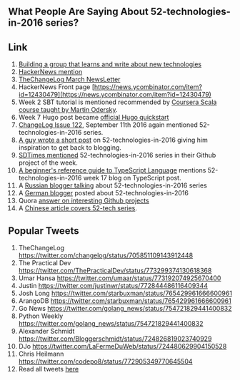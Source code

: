 What People Are Saying About 52-technologies-in-2016 series?
---

## Link

1. [Building a group that learns and write about new technologies](https://www.v2ex.com/t/274467)
2. [HackerNews mention](https://news.ycombinator.com/item?id=11559777)
3. [TheChangeLog March NewsLetter](http://email.changelog.com/t/ViewEmail/t/C919E40148EF9E0B/B7C81A4C9BD39AC4C68C6A341B5D209E)
4. HackerNews Front page [https://news.ycombinator.com/item?id=12430479](https://news.ycombinator.com/item?id=12430479)
5. Week 2 SBT tutorial is mentioned recommended by [Coursera Scala course taught by Martin Odersky](https://www.coursera.org/learn/progfun1/supplement/uV974/sbt-tutorial).
6. Week 7 Hugo post became [official Hugo quickstart](http://gohugo.io/overview/quickstart/)
7. [ChangeLog Issue 122](http://email.changelog.com/t/ViewEmail/t/DFC70C605DFB76A1/B7C81A4C9BD39AC4C68C6A341B5D209E), September 11th 2016 again mentioned 52-technologies-in-2016 series.
8. [A guy wrote a short post](http://www.briandupreez.net/2016/09/re-inspired.html) on 52-technologies-in-2016 giving him inspiration to get back to blogging.
9. [SDTimes mentioned](http://sdtimes.com/sd-times-github-project-week-quill/) 52-technologies-in-2016 series in their Github project of the week.
10. [A beginner's reference guide to TypeScript Language](http://www.jjude.com/ts/) mentions 52-technologies-in-2016 week 17 blog on TypeScript post.
11. A [Russian blogger talking](http://artemdemo.me/blog/%D1%83%D1%87%D0%B8%D0%BC-52-%D0%BD%D0%BE%D0%B2%D1%8B%D0%B5-%D1%82%D0%B5%D1%85%D0%BD%D0%BE%D0%BB%D0%BE%D0%B3%D0%B8%D0%B8-%D0%B2-2016/) about 52-technologies-in-2016 series
12. A [German blogger](https://boehrsi.de/?action=c-public_blog-post&id=2830&content=52_neue_technologien_lernen_mit_shekhar_gulati) posted about 52-technologies-in-2016
13. Quora [answer on interesting Github projects](https://www.quora.com/Where-can-I-find-interesting-projects-I-can-code)
14. A [Chinese article covers 52-tech series](http://www.voyax.me/2016/09/19/%E3%80%8A%E7%A8%8B%E5%BA%8F%E5%91%98%E4%BF%AE%E7%82%BC%E4%B9%8B%E9%81%93%E3%80%8B%E8%AF%BB%E4%B9%A6%E7%AC%94%E8%AE%B0%E2%80%94%E2%80%94%E6%B3%A8%E9%87%8D%E5%AE%9E%E6%95%88%E7%9A%84%E5%93%B2%E5%AD%A6/).

Popular Tweets
---

1. TheChangeLog https://twitter.com/changelog/status/705851109143912448
2. The Practical Dev https://twitter.com/ThePracticalDev/status/773299374130618368
3. Umar Hansa https://twitter.com/umaar/status/773192074925670400
4. Justin https://twitter.com/justinwr/status/772844486116409344
5. Josh Long https://twitter.com/starbuxman/status/765429961666600961
6. ArangoDB https://twitter.com/starbuxman/status/765429961666600961
7. Go News https://twitter.com/golang_news/status/754721829441400832
8. Python Weekly https://twitter.com/golang_news/status/754721829441400832
9. Alexander Schmidt https://twitter.com/Bloggerschmidt/status/724826819023740929
10. DJo https://twitter.com/LaFermeDuWeb/status/724480629904150528
11. Chris Heilmann https://twitter.com/codepo8/status/772905349770645504
12. Read all tweets [here](https://twitter.com/search?vertical=default&q=52-technologies-in-2016&src=typd)
